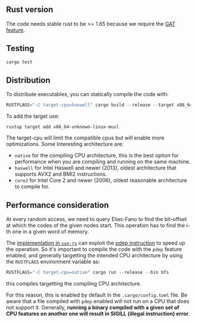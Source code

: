 ## Rust version
The code needs stable rust to be >= 1.65 because we require the [GAT feature](https://blog.rust-lang.org/2022/10/28/gats-stabilization.html`).

## Testing
```rust
cargo test
```

## Distribution
To distribute executables, you can statically compile the code with:
```rust
RUSTFLAGS="-C target-cpu=haswell" cargo build --release --target x86_64-unknown-linux-musl
```
To add the target use:
```shell
rustup target add x86_64-unknown-linux-musl
```
The target-cpu will limit the compatible cpus but will enable more optimizations.
Some Interesting architecture are:
- `native` for the compiling CPU architecture, this is the best option for 
    performance when you are compiling and running on the same machine.
- `haswell` for Intel Haswell and newer (2013), oldest architecture that supports
    AVX2 and BMI2 instructions.
- `core2` for Intel Core 2 and newer (2006), oldest reasonable architecture to 
    compile for.

## Performance consideration
At every random access, we need to query Elias-Fano to find the bit-offset at 
which the codes of the given nodes start. This operation has to find the i-th
one in a given word of memory. 

The [implementation in `sux-rs`](https://github.com/vigna/sux-rs/blob/25fbdf42024b6cbe98741bd0d8135f3188293677/src/utils.rs#L26)
can exploit the [pdep instruction](https://www.felixcloutier.com/x86/pdep) to speed up the operation.
So it's important to compile the code with the `pdep` feature enabled, and generally
targetting the intended CPU architecture by using the `RUSTFLAGS` environment variable as:
```rust
RUSTFLAGS="-C target-cpu=native" cargo run --release --bin bfs
```
this compiles targetting the compiling CPU architecture.

For this reason, this is enabled by default in the `.cargo/config.toml` file.
Be aware that a file compiled with `pdep` enabled will not run on a CPU that does not support it.
Generally, **running a binary compiled with a given set of CPU features on another one
will result in SIGILL (illegal instruction) error**.
